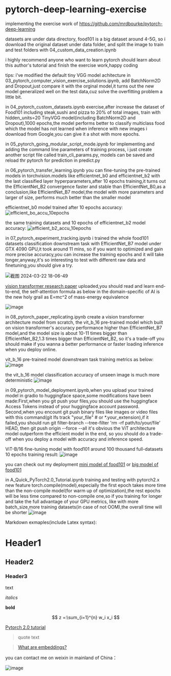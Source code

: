 # pytorch-deep-learning-exercise
implementing the exercise work of https://github.com/mrdbourke/pytorch-deep-learning

datasets are under data directory, food101 is a big dataset around 4-5G, so i download the original dataset under data folder, and split the image to train and test folders with 04_custom_data_creation.ipynb

i highly recommend anyone who want to learn pytorch should learn about this author's tutorial and finish the exercise work,happy coding

tips:
i've modified the default tiny VGG model achitecture in 03_pytorch_computer_vision_exercise_solutions.ipynb, add BatchNorm2D and Dropout,just compare it with the orginal model,it turns out the new model generalized well on the test data,cuz solve the overfitting problem a little bit.

in 04_pytorch_custom_datasets.ipynb exercise,after increase the dataset of Food101 including steak,sushi and pizza to 20% of total images, train with hidden_units=20 TinyVGG model(including BatchNorm2D and Dropout),1000 epochs,the model performs better to classify multiclass food which the model has not learned when inference with new images i download from Google,you can give it a shot with more epochs.

in 05_pytorch_going_modular_script_mode.ipynb for implementing and adding the command line parameters of training process, i just create another script file called train_cli_params.py, models can be saved and reload thr pytorch for prediction in predict.py

in 06_pytorch_transfer_learning.ipynb you can fine-tuning the pre-trained models in torchvision.models like efficientnet_b0 and efficientnet_b2 with the last classified layer hyperparameters,after 10 epochs training,it turns out the EfficientNet_B2 convergence faster and stable than EfficientNet_B0,as a conclusion,like EfficientNet_B7 model,the model with more parameters and larger of size, performs much better than the smaller model

efficientnet_b0 model trained after 10 epochs accuracy:
![efficient_bo_accu_10epochs](https://github.com/frankchieng/pytorch-deep-learning-execise/assets/130369523/585502f1-dd9a-46ed-9af2-b985293fd515)

the same training datasets and 10 epochs of efficientnet_b2 model accuracy:
![efficient_b2_accu_10epochs](https://github.com/frankchieng/pytorch-deep-learning-execise/assets/130369523/70abcc82-663c-469d-9577-3f229f5dc01a)

in 07_pytorch_experiment_tracking.ipynb i trained the whole food101 datasets classification downstream task with EfficientNet_B7 model under GTX 4090 GPU,it took around 11 mins, so if you want to optimized and gain more precise accuracy,you can increase the training epochs and it will take longer,anyway,it's so interesting to test with different raw data and finetuning,you should give a try.

![截图 2024-03-22 18-06-49](https://github.com/frankchieng/pytorch-deep-learning-execise/assets/130369523/29fed6f4-47f7-41bb-b1e4-38c387da0d4b)

[vision transformer research paper](https://github.com/frankchieng/pytorch-deep-learning-execise/blob/main/vision_transformer.pdf) uploaded,you should read and learn end-to-end, the self-attention formula as below in the domain-specific of AI is the new holy grail as E=mc^2 of mass-energy equivalence

![image](https://github.com/frankchieng/pytorch-deep-learning-execise/assets/130369523/dc5d4e48-bc6f-4168-951c-751b91225609)

in 08_pytorch_paper_replicating.ipynb create a vision transformer architecture model from scratch, the vit_b_16 pre-trained model which built on vision transformer's accuracy performance higher than EfficientNet_B7 model,and the model size is about 10-11 times bigger than EfficientNet_B2,1.3 times bigger than EfficientNet_B2, so it's a trade-off you should make if you wanna a better performance or faster loading inference when you deploy online.

vit_b_16 pre-trained model downstream task training metrics as below:
![image](https://github.com/frankchieng/pytorch-deep-learning-execise/assets/130369523/0b7a7aa9-b8a6-4df1-8ebe-e1fd4f0a8b9a)

the vit_b_16 model classification accuracy of unseen image is much more deterministic
![image](https://github.com/frankchieng/pytorch-deep-learning-execise/assets/130369523/438d03f8-2597-4adb-bfa3-73018f3afb34)

in 09_pytorch_model_deployment.ipynb,when you upload your trained model in gradio to huggingface space,some modifications have been made:First,when you git push your files,you should use the huggingface Access Tokens instead of your huggingface account password. Second,when you encount git push binary files like images or video files with this command(git lfs track "your_file" # or *.your_extension),if it failed,you should run git filter-branch --tree-filter 'rm -rf path/to/your/file' HEAD, then git push origin --force --all
it's obvious the ViT architecture model outperform the efficient model in the end, so you should do a trade-off when you deploy a model with accuracy and inference speed.

ViT-B/16 fine-tuning model with food101 around 100 thousand full-datasets 10 epochs training result:
![image](https://github.com/frankchieng/pytorch-deep-learning-execise/assets/130369523/0ae29516-d75c-461c-b5f3-660f91a009e3)

you can check out my deployment [mini model of food101](https://huggingface.co/spaces/frank-chieng/foodvision_mini) or [big model of food101](https://huggingface.co/spaces/frank-chieng/foodvision_big)

in A_Quick_PyTorch2.0_Tutorial.ipynb training and testing with pytorch2.x new feature torch.compile(model),especially the first epoch takes more time than the non-compile model(for warm up of optimization),the rest epochs will be less time compared to non-compile one,so if you training for longer and take the full advantage of your GPU metrics, like with more batch_size,more training datasets(in case of not OOM),the overall time will be shorter
![image](https://github.com/frankchieng/pytorch-deep-learning-execise/assets/130369523/13556aed-9599-4666-8ae1-1ddd32812a22)

Markdown exmaples(include Latex syntax):
# Header1
## Header2
### Header3

text

*italics*

**bold**


$$
z =:\sum_{i=1}^{n} w_i x_i
$$

[Pytorch 2.0 tutorial](https://www.learnpytorch.io/pytorch_2_intro/)

> quote text

> [What are embeddings?](https://github.com/veekaybee/what_are_embeddings/)

you can contact me on weixin in mainland of China：

![image](https://github.com/frankchieng/imagegeneration/blob/main/wechat.jpg)
